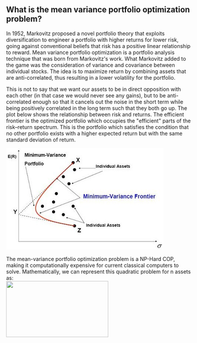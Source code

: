 ## What is the mean variance portfolio optimization problem?
In 1952, Markovitz proposed a novel portfolio theory that exploits diversification to engineer a portfolio with higher returns for lower risk, going against conventional beliefs that risk has a positive linear relationship to reward. Mean variance portfolio optimization is a portfolio analysis technique that was born from Markovitz's work. What Markovitz added to the game was the consideration of variance and covariance between individual stocks. The idea is to maximize return by combining assets that are anti-correlated, thus resulting in a lower volatility for the portfolio. 

This is not to say that we want our assets to be in direct opposition with each other (in that case we would never see any gains), but to be anti-correlated enough so that it cancels out the noise in the short term while being positively correlated in the long term such that they both go up. The plot below shows the relationship between risk and returns. The efficient frontier is the optimized portfolio which occupies the "efficient" parts of the risk–return spectrum. This is the portfolio which satisfies the condition that no other portfolio exists with a higher expected return but with the same standard deviation of return.

![](./images/minimum_variance_frontier.jpg)

The mean-variance portfolio optimization problem is a NP-Hard COP, making it computationally expensive for current classical computers to solve. Mathematically, we can represent this quadratic problem for n assets as:  
<img src="https://github.com/calumholker/quantum-portfolio-optimisation/blob/master/images/Minimum_variance_problem.png" width="275.5" height="151.25" />
